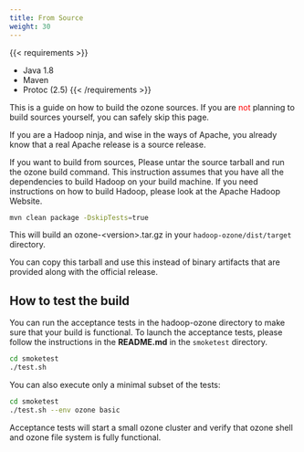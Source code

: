 ```yaml
---
title: From Source
weight: 30
---
```

<!---
  Licensed to the Apache Software Foundation (ASF) under one or more
  contributor license agreements.  See the NOTICE file distributed with
  this work for additional information regarding copyright ownership.
  The ASF licenses this file to You under the Apache License, Version 2.0
  (the "License"); you may not use this file except in compliance with
  the License.  You may obtain a copy of the License at

      http://www.apache.org/licenses/LICENSE-2.0

  Unless required by applicable law or agreed to in writing, software
  distributed under the License is distributed on an "AS IS" BASIS,
  WITHOUT WARRANTIES OR CONDITIONS OF ANY KIND, either express or implied.
  See the License for the specific language governing permissions and
  limitations under the License.
-->

{{< requirements >}}
 * Java 1.8
 * Maven
 * Protoc (2.5)
{{< /requirements >}}

<div class="alert alert-info" role="alert">This is a guide on how to build the ozone sources.  If you are <font
color="red">not</font>
planning to build sources yourself, you can safely skip this page.</div>

If you are a Hadoop ninja, and wise in the ways of Apache, you already know
that a real Apache release is a source release.

If you want to build from sources, Please untar the source tarball and run
the ozone build command. This instruction assumes that you have all the
dependencies to build Hadoop on your build machine. If you need instructions
on how to build Hadoop, please look at the Apache Hadoop Website.

```bash
mvn clean package -DskipTests=true
```

This will build an ozone-\<version\>.tar.gz in your `hadoop-ozone/dist/target` directory.

You can copy this tarball and use this instead of binary artifacts that are
provided along with the official release.

## How to test the build

You can run the acceptance tests in the hadoop-ozone directory to make sure
that  your build is functional. To launch the acceptance tests, please follow
 the instructions in the **README.md** in the `smoketest` directory.

```bash
cd smoketest
./test.sh
```

 You can also execute only a minimal subset of the tests:

```bash
cd smoketest
./test.sh --env ozone basic
```

Acceptance tests will start a small ozone cluster and verify that ozone shell and ozone file
 system is fully functional.
